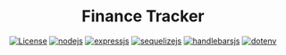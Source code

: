 <div align="center">

# Finance Tracker

[![License](https://img.shields.io/github/license/manc1n1/svg-logo-maker.svg?style=for-the-badge)](https://github.com/manc1n1/finance-tracker/blob/master/LICENSE)
[![nodejs][node.js]][nodejs-url]
[![expressjs][express.js]][express-url]
[![sequelizejs][sequelize.js]][sequelize-url]
[![handlebarsjs][handlebars.js]][handlebars-url]
[![dotenv][.env]][.env-url]

</div>

[node.js]: https://img.shields.io/badge/node.js-333?style=for-the-badge&logo=nodedotjs
[nodejs-url]: https://nodejs.org/
[express.js]: https://img.shields.io/badge/express-555?style=for-the-badge&logo=express
[express-url]: https://expressjs.com/
[sequelize.js]: https://img.shields.io/badge/sequelize-fff?style=for-the-badge&logo=sequelize
[sequelize-url]: https://sequelize.org/
[handlebars.js]: https://img.shields.io/badge/handlebars-f0772b?style=for-the-badge&logo=handlebarsdotjs
[handlebars-url]: https://handlebarsjs.com/
[.env]: https://img.shields.io/badge/dotenv-000?style=for-the-badge&logo=dotenv
[.env-url]: https://www.dotenv.org/
